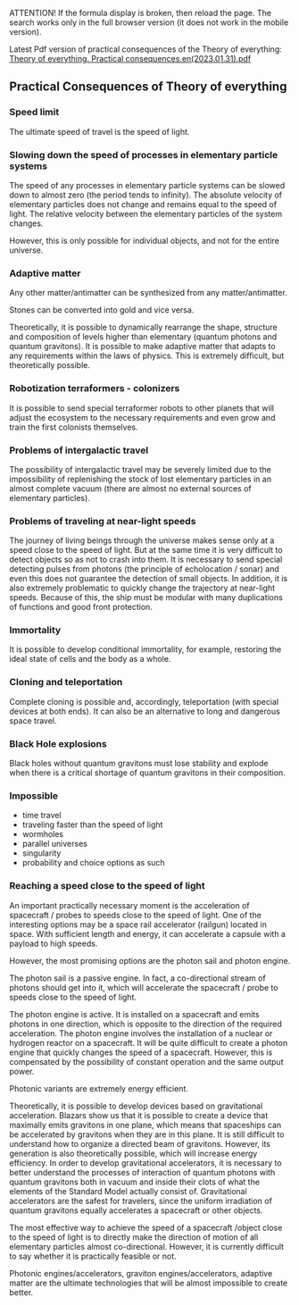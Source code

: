 ATTENTION! If the formula display is broken, then reload the page. The search works only in the full browser version (it does not work in the mobile version).

Latest Pdf version of practical consequences of the Theory of everything: [Theory of everything. Practical consequences.en(2023.01.31).pdf](Files/Theory_of_everything_practical_consequences.en(2023.01.31).pdf)

## Practical Consequences of Theory of everything 

### Speed limit

The ultimate speed of travel is the speed of light.

### Slowing down the speed of processes in elementary particle systems

The speed of any processes in elementary particle systems can be slowed down to almost zero (the period tends to infinity). The absolute velocity of elementary particles does not change and remains equal to the speed of light. The relative velocity between the elementary particles of the system changes.

However, this is only possible for individual objects, and not for the entire universe.

### Adaptive matter

Any other matter/antimatter can be synthesized from any matter/antimatter.

Stones can be converted into gold and vice versa.

Theoretically, it is possible to dynamically rearrange the shape, structure and composition of levels higher than elementary (quantum photons and quantum gravitons). It is possible to make adaptive matter that adapts to any requirements within the laws of physics. This is extremely difficult, but theoretically possible.

### Robotization terraformers - colonizers

It is possible to send special terraformer robots to other planets that will adjust the ecosystem to the necessary requirements and even grow and train the first colonists themselves.

### Problems of intergalactic travel

The possibility of intergalactic travel may be severely limited due to the impossibility of replenishing the stock of lost elementary particles in an almost complete vacuum (there are almost no external sources of elementary particles).

### Problems of traveling at near-light speeds

The journey of living beings through the universe makes sense only at a speed close to the speed of light. But at the same time it is very difficult to detect objects so as not to crash into them. It is necessary to send special detecting pulses from photons (the principle of echolocation / sonar) and even this does not guarantee the detection of small objects. In addition, it is also extremely problematic to quickly change the trajectory at near-light speeds. Because of this, the ship must be modular with many duplications of functions and good front protection.

### Immortality

It is possible to develop conditional immortality, for example, restoring the ideal state of cells and the body as a whole.

### Cloning and teleportation

Complete cloning is possible and, accordingly, teleportation (with special devices at both ends). It can also be an alternative to long and dangerous space travel.

### Black Hole explosions

Black holes without quantum gravitons must lose stability and explode when there is a critical shortage of quantum gravitons in their composition.

### Impossible

- time travel
- traveling faster than the speed of light
- wormholes
- parallel universes
- singularity
- probability and choice options as such

### Reaching a speed close to the speed of light

An important practically necessary moment is the acceleration of spacecraft / probes to speeds close to the speed of light. One of the interesting options may be a space rail accelerator (railgun) located in space. With sufficient length and energy, it can accelerate a capsule with a payload to high speeds.

However, the most promising options are the photon sail and photon engine.

The photon sail is a passive engine. In fact, a co-directional stream of photons should get into it, which will accelerate the spacecraft / probe to speeds close to the speed of light.

The photon engine is active. It is installed on a spacecraft and emits photons in one direction, which is opposite to the direction of the required acceleration. The photon engine involves the installation of a nuclear or hydrogen reactor on a spacecraft. It will be quite difficult to create a photon engine that quickly changes the speed of a spacecraft. However, this is compensated by the possibility of constant operation and the same output power.

Photonic variants are extremely energy efficient.

Theoretically, it is possible to develop devices based on gravitational acceleration. Blazars show us that it is possible to create a device that maximally emits gravitons in one plane, which means that spaceships can be accelerated by gravitons when they are in this plane. It is still difficult to understand how to organize a directed beam of gravitons. However, its generation is also theoretically possible, which will increase energy efficiency. In order to develop gravitational accelerators, it is necessary to better understand the processes of interaction of quantum photons with quantum gravitons both in vacuum and inside their clots of what the elements of the Standard Model actually consist of. Gravitational accelerators are the safest for travelers, since the uniform irradiation of quantum gravitons equally accelerates a spacecraft or other objects.

The most effective way to achieve the speed of a spacecraft /object close to the speed of light is to directly make the direction of motion of all elementary particles almost co-directional. However, it is currently difficult to say whether it is practically feasible or not.

Photonic engines/accelerators, graviton engines/accelerators, adaptive matter are the ultimate technologies that will be almost impossible to create better.